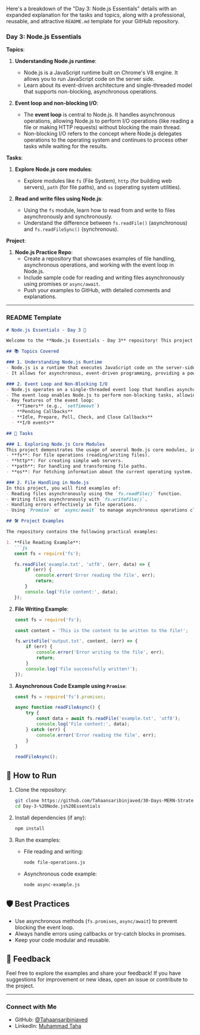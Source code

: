 Here's a breakdown of the "Day 3: Node.js Essentials" details with an expanded explanation for the tasks and topics, along with a professional, reusable, and attractive `README.md` template for your GitHub repository.

### Day 3: Node.js Essentials
**Topics**:
1. **Understanding Node.js runtime**:
   - Node.js is a JavaScript runtime built on Chrome's V8 engine. It allows you to run JavaScript code on the server side.
   - Learn about its event-driven architecture and single-threaded model that supports non-blocking, asynchronous operations.
   
2. **Event loop and non-blocking I/O**:
   - The **event loop** is central to Node.js. It handles asynchronous operations, allowing Node.js to perform I/O operations (like reading a file or making HTTP requests) without blocking the main thread.
   - Non-blocking I/O refers to the concept where Node.js delegates operations to the operating system and continues to process other tasks while waiting for the results.

**Tasks**:
1. **Explore Node.js core modules**:
   - Explore modules like `fs` (File System), `http` (for building web servers), `path` (for file paths), and `os` (operating system utilities).
   
2. **Read and write files using Node.js**:
   - Using the `fs` module, learn how to read from and write to files asynchronously and synchronously.
   - Understand the difference between `fs.readFile()` (asynchronous) and `fs.readFileSync()` (synchronous).

**Project**:
1. **Node.js Practice Repo**:
   - Create a repository that showcases examples of file handling, asynchronous operations, and working with the event loop in Node.js.
   - Include sample code for reading and writing files asynchronously using promises or `async/await`.
   - Push your examples to GitHub, with detailed comments and explanations.

---

### README Template

```markdown
# Node.js Essentials - Day 3 🚀

Welcome to the **Node.js Essentials - Day 3** repository! This project covers the foundational topics of Node.js, focusing on the runtime environment, event loop, non-blocking I/O, and file handling. It contains practical examples and exercises that demonstrate the core functionality of Node.js.

## 📚 Topics Covered

### 1. Understanding Node.js Runtime
- Node.js is a runtime that executes JavaScript code on the server-side using the V8 engine.
- It allows for asynchronous, event-driven programming, providing a powerful platform for building scalable applications.

### 2. Event Loop and Non-Blocking I/O
- Node.js operates on a single-threaded event loop that handles asynchronous I/O operations.
- The event loop enables Node.js to perform non-blocking tasks, allowing it to manage multiple operations without freezing the main thread.
- Key features of the event loop:
  - **Timers** (e.g., `setTimeout`)
  - **Pending Callbacks**
  - **Idle, Prepare, Poll, Check, and Close Callbacks**
  - **I/O events**

## 🎯 Tasks

### 1. Exploring Node.js Core Modules
This project demonstrates the usage of several Node.js core modules, including:
- **fs**: For file operations (reading/writing files).
- **http**: For creating simple web servers.
- **path**: For handling and transforming file paths.
- **os**: For fetching information about the current operating system.

### 2. File Handling in Node.js
In this project, you will find examples of:
- Reading files asynchronously using the `fs.readFile()` function.
- Writing files asynchronously with `fs.writeFile()`.
- Handling errors effectively in file operations.
- Using `Promise` or `async/await` to manage asynchronous operations cleanly.

## 🛠️ Project Examples

The repository contains the following practical examples:

1. **File Reading Example**: 
   ```js
   const fs = require('fs');

   fs.readFile('example.txt', 'utf8', (err, data) => {
       if (err) {
           console.error('Error reading the file', err);
           return;
       }
       console.log('File content:', data);
   });
   ```

2. **File Writing Example**:
   ```js
   const fs = require('fs');

   const content = 'This is the content to be written to the file!';

   fs.writeFile('output.txt', content, (err) => {
       if (err) {
           console.error('Error writing to the file', err);
           return;
       }
       console.log('File successfully written!');
   });
   ```

3. **Asynchronous Code Example using `Promise`**:
   ```js
   const fs = require('fs').promises;

   async function readFileAsync() {
       try {
           const data = await fs.readFile('example.txt', 'utf8');
           console.log('File content:', data);
       } catch (err) {
           console.error('Error reading the file', err);
       }
   }

   readFileAsync();
   ```

## 🚀 How to Run

1. Clone the repository:
   ```bash
   git clone https://github.com/Tahaansaribinjaved/30-Days-MERN-Strategy/tree/master/Day-3-%20Node.js%20Essentials
   cd Day-3-%20Node.js%20Essentials
   ```

2. Install dependencies (if any):
   ```bash
   npm install
   ```

3. Run the examples:
   - File reading and writing:
     ```bash
     node file-operations.js
     ```
   - Asynchronous code example:
     ```bash
     node async-example.js
     ```

## 🛡️ Best Practices
- Use asynchronous methods (`fs.promises`, `async/await`) to prevent blocking the event loop.
- Always handle errors using callbacks or try-catch blocks in promises.
- Keep your code modular and reusable.

## 🌟 Feedback

Feel free to explore the examples and share your feedback! If you have suggestions for improvement or new ideas, open an issue or contribute to the project.

---

### Connect with Me

- GitHub: [@Tahaansaribinjaved](https://github.com/Tahaansaribinjaved)
- LinkedIn: [Muhammad Taha ](https://www.linkedin.com/in/muhammad-taha-6108a2278/)
```
